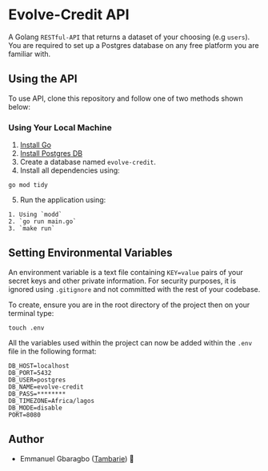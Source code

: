 

# Evolve-Credit API

A Golang `RESTful-API` that returns a dataset of your choosing (e.g `users`).
You are required to set up a Postgres database on any free platform you are familiar with.


## Using the API
To use API, clone this repository and follow one of two methods shown below:


### Using Your Local Machine

1. [Install Go](https://golang.org/doc/install)
2. [Install Postgres DB](https://www.postgresql.org/download/)
3. Create a database named `evolve-credit`.
4. Install all dependencies using:

```
go mod tidy
```
5. Run the application using:

```
1. Using `modd`
2. `go run main.go`
3. `make run`
```


## Setting Environmental Variables
An environment variable is a text file containing ``KEY=value`` pairs of your secret keys and other private information. For security purposes, it is ignored using ``.gitignore`` and not committed with the rest of your codebase.

To create, ensure you are in the root directory of the project then on your terminal type:
```
touch .env
```
All the variables used within the project can now be added within the ``.env`` file in the following format:
```
DB_HOST=localhost
DB_PORT=5432
DB_USER=postgres
DB_NAME=evolve-credit
DB_PASS=********
DB_TIMEZONE=Africa/lagos
DB_MODE=disable
PORT=8080
```




## Author
* Emmanuel Gbaragbo ([Tambarie](https://github.com/Tambarie)) 🐛




